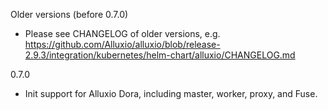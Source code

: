 Older versions (before 0.7.0)

- Please see CHANGELOG of older versions, e.g. https://github.com/Alluxio/alluxio/blob/release-2.9.3/integration/kubernetes/helm-chart/alluxio/CHANGELOG.md

0.7.0

- Init support for Alluxio Dora, including master, worker, proxy, and Fuse.
